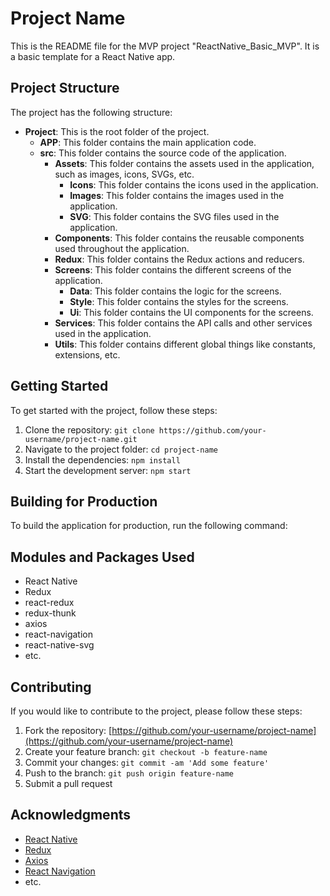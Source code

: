 # Project Name

This is the README file for the MVP project "ReactNative_Basic_MVP". It is a basic template for a React Native app.

## Project Structure

The project has the following structure:

- **Project**: This is the root folder of the project.
    - **APP**: This folder contains the main application code.
    - **src**: This folder contains the source code of the application.
        - **Assets**: This folder contains the assets used in the application, such as images, icons, SVGs, etc.
            - **Icons**: This folder contains the icons used in the application.
            - **Images**: This folder contains the images used in the application.
            - **SVG**: This folder contains the SVG files used in the application.
        - **Components**: This folder contains the reusable components used throughout the application.
        - **Redux**: This folder contains the Redux actions and reducers.
        - **Screens**: This folder contains the different screens of the application.
            - **Data**: This folder contains the logic for the screens.
            - **Style**: This folder contains the styles for the screens.
            - **Ui**: This folder contains the UI components for the screens.
        - **Services**: This folder contains the API calls and other services used in the application.
        - **Utils**: This folder contains different global things like constants, extensions, etc.

## Getting Started

To get started with the project, follow these steps:

1. Clone the repository: `git clone https://github.com/your-username/project-name.git`
2. Navigate to the project folder: `cd project-name`
3. Install the dependencies: `npm install`
4. Start the development server: `npm start`

## Building for Production

To build the application for production, run the following command:


## Modules and Packages Used

- React Native
- Redux
- react-redux
- redux-thunk
- axios
- react-navigation
- react-native-svg
- etc.

## Contributing

If you would like to contribute to the project, please follow these steps:

1. Fork the repository: [https://github.com/your-username/project-name](https://github.com/your-username/project-name)
2. Create your feature branch: `git checkout -b feature-name`
3. Commit your changes: `git commit -am 'Add some feature'`
4. Push to the branch: `git push origin feature-name`
5. Submit a pull request


## Acknowledgments

- [React Native](https://reactnative.dev/)
- [Redux](https://redux.js.org/)
- [Axios](https://github.com/axios/axios)
- [React Navigation](https://reactnavigation.org/)
- etc.
